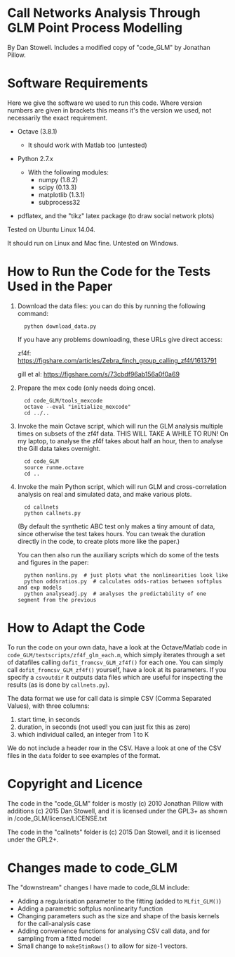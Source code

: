 Call Networks Analysis Through GLM Point Process Modelling
==========================================================
By Dan Stowell.
Includes a modified copy of "code_GLM" by Jonathan Pillow.


Software Requirements
=====================
Here we give the software we used to run this code. Where version numbers are given in brackets this
means it's the version we used, not necessarily the exact requirement.

* Octave (3.8.1)
   * It should work with Matlab too (untested)

* Python 2.7.x
   * With the following modules:
      * numpy (1.8.2)
      * scipy (0.13.3)
      * matplotlib (1.3.1)
      * subprocess32

* pdflatex, and the "tikz" latex package (to draw social network plots)

Tested on Ubuntu Linux 14.04.

It should run on Linux and Mac fine. Untested on Windows.


How to Run the Code for the Tests Used in the Paper
===================================================

1. Download the data files: you can do this by running the following command:

         python download_data.py

      If you have any problems downloading, these URLs give direct access:

      zf4f: https://figshare.com/articles/Zebra_finch_group_calling_zf4f/1613791

      gill et al: https://figshare.com/s/73cbdf96ab156a0f0a69

2. Prepare the mex code (only needs doing once).

         cd code_GLM/tools_mexcode
         octave --eval "initialize_mexcode"
         cd ../..

3. Invoke the main Octave script, which will run the GLM analysis multiple times on subsets of the zf4f data.
   THIS WILL TAKE A WHILE TO RUN! On my laptop, to analyse the zf4f takes about half an hour, then to analyse
   the Gill data takes overnight.

         cd code_GLM
         source runme.octave
         cd ..

4. Invoke the main Python script, which will run GLM and cross-correlation analysis on real and simulated data, and make various plots.

         cd callnets
         python callnets.py

    (By default the synthetic ABC test only makes a tiny amount of data, since otherwise the test
    takes hours. You can tweak the duration directly in the code, to create plots more like the paper.)

    You can then also run the auxiliary scripts which do some of the tests and figures in the paper:

         python nonlins.py  # just plots what the nonlinearities look like
         python oddsratios.py  # calculates odds-ratios between softplus and exp models
         python analyseadj.py  # analyses the predictability of one segment from the previous

How to Adapt the Code
=====================

To run the code on your own data, have a look at the Octave/Matlab code in `code_GLM/testscripts/zf4f_glm_each.m`, which simply iterates through a set of datafiles calling `dofit_fromcsv_GLM_zf4f()` for each one. You can simply call `dofit_fromcsv_GLM_zf4f()` yourself, have a look at its parameters. If you specify a `csvoutdir` it outputs data files which are useful for inspecting the results (as is done by `callnets.py`).

The data format we use for call data is simple CSV (Comma Separated Values), with three columns:

1. start time, in seconds
2. duration, in seconds (not used! you can just fix this as zero)
3. which individual called, an integer from 1 to K

We do not include a header row in the CSV. Have a look at one of the CSV files in the `data` folder to see examples of the format.

Copyright and Licence
=====================
The code in the "code_GLM" folder is mostly (c) 2010 Jonathan Pillow with additions (c) 2015 Dan Stowell,
and it is licensed under the GPL3+ as shown in /code_GLM/license/LICENSE.txt

The code in the "callnets" folder is (c) 2015 Dan Stowell,
and it is licensed under the GPL2+.


Changes made to code_GLM
========================
The "downstream" changes I have made to code_GLM include:

* Adding a regularisation parameter to the fitting (added to `MLfit_GLM()`)
* Adding a parametric softplus nonlinearity function
* Changing parameters such as the size and shape of the basis kernels for the call-analysis case
* Adding convenience functions for analysing CSV call data, and for sampling from a fitted model
* Small change to `makeStimRows()` to allow for size-1 vectors.


